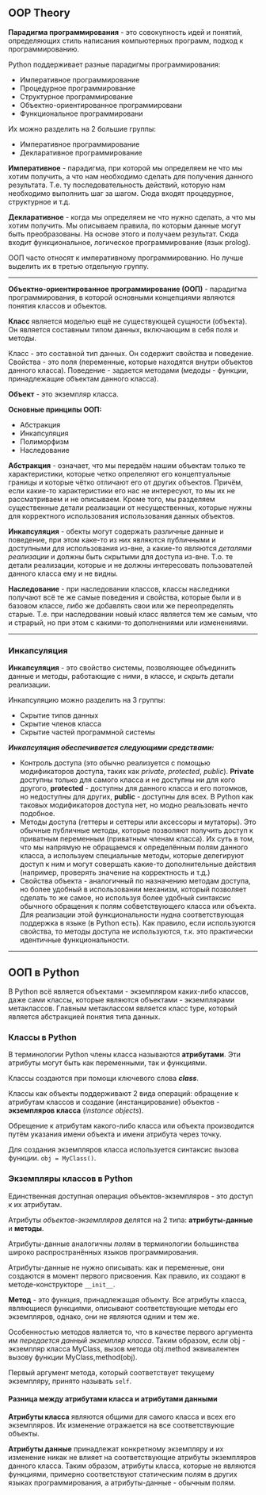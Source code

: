 ## OOP Theory

**Парадигма программирования** - это совокупность идей и понятий, определяющих стиль написания компьютерных программ, подход к программированию.

Python поддерживает разные парадигмы программирования:
* Императивное программирование
* Процедурное программирование
* Структурное программирование
* Объектно-ориентированное программировани
* Функциональное программировани

Их можно разделить на 2 большие группы:
* Императивное программирование
* Декларативное программирование

**Императивное** - парадигма, при которой мы определяем не что мы хотим получить, а что нам необходимо сделать для получения данного результата. Т.е. ту последовательность действий, которую нам необходимо выполнить шаг за шагом. Сюда входят процедурное, структурное и т.д.

**Декларативное** - когда мы определяем не что нужно сделать, а что мы хотим получить. Мы описываем правила, по которым данные могут быть преобразованы. На основе этого и получаем результат. Сюда входит функциональное, логическое программирование (язык prolog).

ООП часто относят к императивному программированию. Но лучше выделить их в третью отдельную группу.

________________________________________________________________________________________________________________________________
**Объектно-ориентированное программирование (ООП)** - парадигма программирования, в которой основными концепциями являются понятия классов и объектов.

**Класс** является моделью ещё не существующей сущности (объекта). Он является составным типом данных, включающим в себя поля и методы. 

Класс - это составной тип данных. Он содержит свойства и поведение. Свойства - это поля (переменные, которые находятся внутри объектов данного класса). Поведение - задается методами (медоды - функции, принадлежащие объектам данного класса).

**Объект** - это экземпляр класса.

**Основные принципы ООП:**
* Абстракция
* Инкапсуляция
* Полиморфизм
* Наследование

**Абстракция** - означает, что мы передаём нашим объектам только те характеристики, которые четко опрелеляют его концептуальные границы и которые чётко отличают его от других объектов. Причём, если какие-то характеристики его нас не интересуют, то мы их не рассматриваем и не описываем. Кроме того, мы разделяем существенные детали реализации от несущественных, которые нужны для корректного использования использования данных объектов.

**Инкапсуляция** - обекты могут содержать различные данные и поведение, при этом каке-то из них являются публичными и доступными для использования из-вне, а какие-то являются *деталями реализации* и должны быть скрытыми для доступа из-вне. Т.о. те детали реализации, которые и не должны интересовать пользователей данного класса ему и не видны.

**Наследование** - при наследовании классов, классы наследники получают всё те же самые поведения и свойства, которые были и в базовом классе, либо же добавлять свои или же переопределять старые. Т.е. при наследовании новый класс является тем же самым, что и страрый, но при этом с какими-то дополнениями или изменениями.

___________________________________________________________________________________________________________________________

### Инкапсуляция 
**Инкапсуляция** - это свойство системы, позволяющее объединить данные и методы, работающие с ними, в классе, и *скрыть* детали реализации.

Инкапсуляцию можно разделить на 3 группы:
* Скрытие типов данных
* Скрытие членов класса
* Скрытие частей программной системы

***Инкапсуляция обеспечивается следующими средствами:***
* Контроль доступа (это обычно реализуется с помощью модификаторов доступа, таких как *private*, *protected*, *public*).
**Private** доступны только для самого класса и не доступны ни для кого другого, **protected** - доступны для данного класса и его потомков, но недоступны для других, **public** - доступны для всех. В Python как таковых модификаторов доступа нет, но модно реальзовать нечто подобное.
* Методы доступа (геттеры и сеттеры или аксессоры и мутаторы). Это обычные публичные методы, которые позволяют получить доступ к приватным переменным (приватным членам класса). Их суть в том, что мы напрямую не обращаемся к определённым полям данного класса, а используем специальные методы, которые делегируют доступ к ним и могут совершать какие-то дополнительные действия (например, проверять значение на корректность и т.д.)
* Свойства объекта - аналогичный по назначению методам доступа, но более удобный в использовании механизм, который позволяет сделать то же самое, но используя более удобный синтаксис обычного обращения к полям собветствующего класса или объекта. Для реализации этой функциональности нудна соответствующая поддержка в языке (в Python есть). Как правило, если используются свойства, то методы доступа не используются, т.к. это практически идентичные функциональности.

___________________________________________________________________________________________________________________________
## ООП в Python
В Python всё является объектами - экземпляром каких-либо классов, даже сами классы, которые являются объектами - экземплярами метаклассов. Главным метаклассом является класс type, который является абстракцией понятия типа данных.

### Классы в Python
В терминологии Python члены класса называются **атрибутами**. Эти атрибуты могут быть как переменными, так и функциями.

Классы создаются при помощи ключевого слова ***class***.

Классы как объекты поддерживают 2 вида операций: обращение к атрибутам классов и создание (инстанцирование) объектов - **экземпляров класса** (*instance objects*).

Обрещение к атрибутам какого-либо класса или объекта производится путём указания имени объекта и имени атрибута через точку. 

Для создания экземпляров класса используется синтаксис вызова функции. `obj = MyClass()`.

### Экземпляры классов в Python
Единственная доступная операция объектов-экземпляров - это доступ к их атрибутам.

Атрибуты *объектов-экземпляров* делятся на 2 типа: **атрибуты-данные** и **методы**.

Атрибуты-данные аналогичны *полям* в терминологии большинства широко распространённых языков программирования.

Атрибуты-данные не нужно описывать: как и переменные, они создаются в момент первого присвоения. Как правило, их создают в методе-конструкторе `__init__`.

**Метод** - это функция, принадлежащая объекту. Все атрибуты класса, являющиеся функциями, описывают соответствующие методы его экземпляров, однако, они не являются одним и тем же.

Особенностью методов является то, что в качестве первого аргумента им *передается данный экземпляр класса*. Таким образом, если obj - экземпляр класса MyClass, вызов метода obj.method эквивалентен вызову функции MyClass,method(obj).

Первый аргумент метода, который соответствует текущему экземпляру, принято называть `self`.

#### Разница между атрибутами класса и атрибутами данными
**Атрибуты класса** являются общими для самого класса и всех его экземпляров. Их изменение отражается на все соответствующие объекты. 

**Атрибуты данные** принадлежат конкретному экземпляру и их изменение никак не влияет на соответствующие атрибуты экземпляров данного класса. Таким образом, атрибуты класса, которые не являются функциями, примерно соответствуют статическим полям в других языках программирования, а атрибуты-данные - обычным полям.









